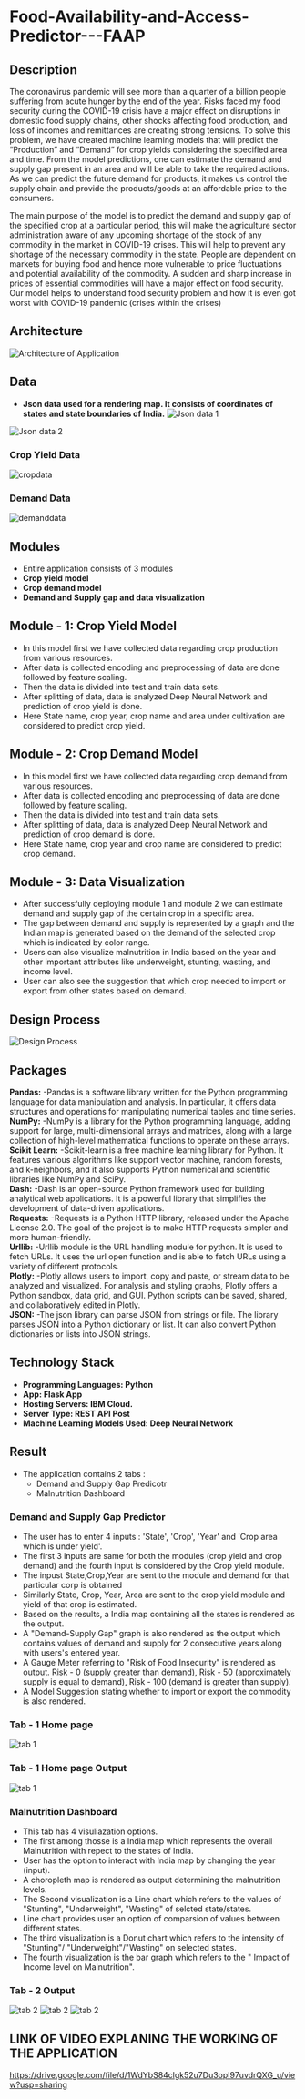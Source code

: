 # Food-Availability-and-Access-Predictor---FAAP

## Description
The coronavirus pandemic will see more than a quarter of a billion people suffering from acute hunger by the end of the year. Risks faced my food security during the COVID-19 crisis have a major effect on disruptions in domestic food supply chains, other shocks affecting food production, and loss of incomes and remittances are creating strong tensions.
To solve this problem, we have created machine learning models that will predict the “Production” and “Demand” for crop yields considering the specified area and time. From the model predictions, one can estimate the demand and supply gap present in an area and will be able to take the required actions. As we can predict the future demand for products, it makes us control the supply chain and provide the products/goods at an affordable price to the consumers.

The main purpose of the model is to predict the demand and supply gap of the specified crop at a particular period, this will make the agriculture sector administration aware of any upcoming shortage of the stock of any commodity in the market in COVID-19 crises. This will help to prevent any shortage of the necessary commodity in the state.
People are dependent on markets for buying food and hence more vulnerable to price fluctuations and potential availability of the commodity. A sudden and sharp increase in prices of essential commodities will have a major effect on food security. Our model helps to understand food security problem and how it is even got worst with COVID-19 pandemic (crises within the crises)

## Architecture
![Architecture of Application](https://github.com/SmartPracticeschool/SBSPS-Challenge-1530-Food-Availability-and-Access-Predictor---FAAP/blob/master/images/architecture.png)

## Data 
* **Json data used for a rendering map. It consists of coordinates of states and state boundaries of India.**
![Json data 1](https://github.com/SmartPracticeschool/SBSPS-Challenge-1530-Food-Availability-and-Access-Predictor---FAAP/blob/master/images/jsondata.png)

![Json data 2](https://github.com/SmartPracticeschool/SBSPS-Challenge-1530-Food-Availability-and-Access-Predictor---FAAP/blob/master/images/jsondata1.png)

### Crop Yield Data
![cropdata](https://github.com/SmartPracticeschool/SBSPS-Challenge-1530-Food-Availability-and-Access-Predictor---FAAP/blob/master/images/cropdata.png)
### Demand Data
![demanddata](https://github.com/SmartPracticeschool/SBSPS-Challenge-1530-Food-Availability-and-Access-Predictor---FAAP/blob/master/images/demanddata.png)
## Modules
* Entire application consists of 3 modules
* **Crop yield model**
* **Crop demand model**
* **Demand and Supply gap and data visualization**
## Module - 1: Crop Yield Model
* In this model first we have collected data regarding crop production from various resources. 
* After data is collected encoding and preprocessing of data are done followed by feature scaling.
* Then the data is divided into test and train data sets.
* After splitting of data, data is analyzed Deep Neural Network and prediction of crop yield is done.
* Here State name, crop year, crop name and area under cultivation are considered to predict crop yield.
## Module - 2: Crop Demand Model
* In this model first we have collected data regarding crop demand from various resources. 
* After data is collected encoding and preprocessing of data are done followed by feature scaling.
* Then the data is divided into test and train data sets.
* After splitting of data, data is analyzed Deep Neural Network and prediction of crop demand is done.
* Here State name, crop year and crop name are considered to predict crop demand.
## Module - 3: Data Visualization
* After successfully deploying module 1 and module 2 we can estimate demand and supply gap of the certain crop in a specific area.
* The gap between demand and supply is represented by a graph and the Indian map is generated based on the demand of the selected crop which is indicated by color range.
* Users can also visualize malnutrition in India based on the year and other important attributes like underweight, stunting, wasting, and income level.
* User can also see the suggestion that which crop needed to import or export from other states based on demand.

## Design Process

![Design Process](https://github.com/SmartPracticeschool/SBSPS-Challenge-1530-Food-Availability-and-Access-Predictor---FAAP/blob/master/images/design.png)

## Packages 
**Pandas:** -Pandas is a software library written for the Python programming language for data manipulation and analysis. In particular, it offers data structures and operations for manipulating numerical tables and time series.<br/>
**NumPy:** -NumPy is a library for the Python programming language, adding support for large, multi-dimensional arrays and matrices, along with a large collection of high-level mathematical functions to operate on these arrays.<br/>
**Scikit Learn:** -Scikit-learn is a free machine learning library for Python. It features various algorithms like support vector machine, random forests, and k-neighbors, and it also supports Python numerical and scientific libraries like NumPy and SciPy.<br/>
**Dash:** -Dash is an open-source Python framework used for building analytical web applications. It is a powerful library that simplifies the development of data-driven applications.<br/>
**Requests:** -Requests is a Python HTTP library, released under the Apache License 2.0. The goal of the project is to make HTTP requests simpler and more human-friendly.<br/>
**Urllib:** -Urllib module is the URL handling module for python. It is used to fetch URLs. It uses the url open function and is able to fetch URLs using a variety of different protocols.<br/>
**Plotly:** -Plotly allows users to import, copy and paste, or stream data to be analyzed and visualized. For analysis and styling graphs, Plotly offers a Python sandbox, data grid, and GUI. Python scripts can be saved, shared, and collaboratively edited in Plotly.<br/>
**JSON:** -The json library can parse JSON from strings or file. The library parses JSON into a Python dictionary or list. It can also convert Python dictionaries or lists into JSON strings.<br/>

## Technology Stack
* **Programming Languages: Python**
* **App: Flask App**
* **Hosting Servers: IBM Cloud.**
* **Server Type: REST API Post**
* **Machine Learning Models Used: Deep Neural Network**

## Result 
* The application contains 2 tabs :
  * Demand and Supply Gap Predicotr
  * Malnutrition Dashboard
### Demand and Supply Gap Predictor
* The user has to enter 4 inputs : 'State', 'Crop', 'Year' and 'Crop area which is under yield'.
* The first 3 inputs are same for both the modules (crop yield and crop demand) and the fourth input is considered by the Crop yield module.
* The inpust State,Crop,Year are sent to the module and demand for that particular corp is obtained
* Similarly State, Crop, Year, Area are sent to the crop yield module and yield of that crop is estimated.
* Based on the results, a India map containing all the states is rendered as  the output.
* A "Demand-Supply Gap" graph is also rendered as the output which contains values of demand and supply for 2 consecutive years along with users's entered year.
* A Gauge Meter referring to "Risk of Food Insecurity" is rendered as output. Risk - 0 (supply greater than demand), Risk - 50 (approximately supply is equal to demand), Risk - 100 (demand is greater than supply).
* A Model Suggestion stating whether to import or export the commodity is also rendered.
### Tab - 1 Home page
![tab 1](https://github.com/SmartPracticeschool/SBSPS-Challenge-1530-Food-Availability-and-Access-Predictor---FAAP/blob/master/images/tab1.png)
### Tab - 1 Home page Output
![tab 1](https://github.com/SmartPracticeschool/SBSPS-Challenge-1530-Food-Availability-and-Access-Predictor---FAAP/blob/master/images/tab1output.png)
### Malnutrition Dashboard
* This tab has 4 visuliazation options.
* The first among thosse is a India map which represents the overall Malnutrition with repect to the states of India.
* User has the option to interact with India map by changing the year (input).
* A choropleth map is rendered as output determining the malnutrition levels.
* The Second visualization is a Line chart which refers to the values of "Stunting", "Underweight", "Wasting" of selcted state/states. 
* Line chart provides user an option of comparsion of values between different states.
* The third visualization is a Donut chart which refers to the intensity of "Stunting"/ "Underweight"/"Wasting" on selected states.
* The fourth visualization is the bar graph which refers to the " Impact of Income level on Malnutrition".
### Tab - 2 Output
![tab 2](https://github.com/SmartPracticeschool/SBSPS-Challenge-1530-Food-Availability-and-Access-Predictor---FAAP/blob/master/images/tab2map.png)
![tab 2](https://github.com/SmartPracticeschool/SBSPS-Challenge-1530-Food-Availability-and-Access-Predictor---FAAP/blob/master/images/tab2charts.png)
![tab 2](https://github.com/SmartPracticeschool/SBSPS-Challenge-1530-Food-Availability-and-Access-Predictor---FAAP/blob/master/images/tab2malnutrition.png)


## LINK OF VIDEO EXPLANING THE WORKING OF THE APPLICATION
https://drive.google.com/file/d/1WdYbS84clgk52u7Du3opI97uvdrQXG_u/view?usp=sharing

